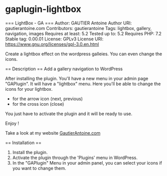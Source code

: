 # gaplugin-lightbox
=== LightBox - GA ===
Author: GAUTIER Antoine
Author URI: gautierantoine.com
Contributors: gautierantoine
Tags: lightbox, gallery, navigation, images
Requires at least: 5.2
Tested up to: 5.2
Requires PHP: 7.2
Stable tag: 0.00.01
License: GPLv3
License URI: https://www.gnu.org/licenses/gpl-3.0.en.html

Create a lightbox effect on the wordpress galleies. You can even change the icons.

== Description ==
Add a gallery navigation to WordPress

After installing the plugin. You'll have a new menu in your admin page "GAPlugin".
It will have a "lightbox" menu. Here you'll be able to change the icons for your lightbox.

- for the arrow icon (next, previous)
- for the cross icon (close)

You just have to activate the plugin and it will be ready to use.

Enjoy !

Take a look at my website [GautierAntoine.com](https://gautierantoine.com)

== Installation ==
1. Install the plugin.
2. Activate the plugin through the 'Plugins' menu in WordPress.
3. In the "GAPlugin" Menu in your admin panel, you can select your icons if you want to change them.
